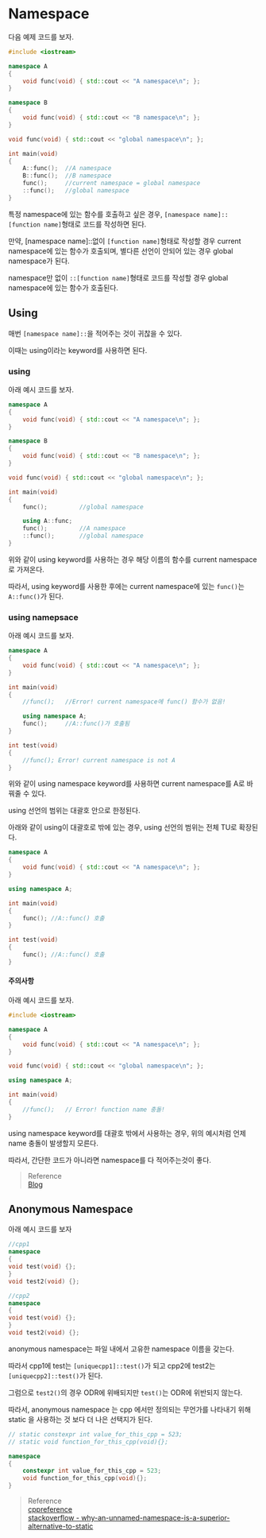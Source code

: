 # Namespace
다음 예제 코드를 보자.

```c++
#include <iostream>

namespace A
{
	void func(void) { std::cout << "A namespace\n"; };
}

namespace B
{
	void func(void) { std::cout << "B namespace\n"; };
}

void func(void) { std::cout << "global namespace\n"; };

int main(void)
{	
	A::func();	//A namespace
	B::func();	//B namespace
	func();		//current namespace = global namespace
	::func();	//global namespace	
}
```

특정 namespace에 있는 함수를 호출하고 싶은 경우, `[namespace name]::[function name]`형태로 코드를 작성하면 된다.

만약, [namespace name]::없이 `[function name]`형태로 작성할 경우 current namespace에 있는 함수가 호출되며, 별다른 선언이 안되어 있는 경우 global namespace가 된다.

namespace만 없이 `::[function name]`형태로 코드를 작성할 경우 global namespace에 있는 함수가 호출된다.


## Using
매번 `[namespace name]::`을 적어주는 것이 귀찮을 수 있다.

이때는 using이라는 keyword를 사용하면 된다. 

### using
아래 예시 코드를 보자.

```cpp
namespace A
{
	void func(void) { std::cout << "A namespace\n"; };
}

namespace B
{
	void func(void) { std::cout << "B namespace\n"; };
}

void func(void) { std::cout << "global namespace\n"; };

int main(void)
{	
	func();			//global namespace

	using A::func;
	func();			//A namespace	
	::func();		//global namespace	
}
```

위와 같이 using keyword를 사용하는 경우 해당 이름의 함수를 current namespace로 가져온다.

따라서, using keyword를 사용한 후에는 current namespace에 있는 `func()`는 `A::func()`가 된다.

### using namepsace
아래 예시 코드를 보자.

```cpp
namespace A
{
	void func(void) { std::cout << "A namespace\n"; };
}

int main(void)
{	
	//func(); 	//Error! current namespace에 func() 함수가 없음!

	using namespace A;
	func();		//A::func()가 호출됨
}

int test(void)
{
	//func(); Error! current namespace is not A
}
```

위와 같이 using namespace keyword를 사용하면 current namespace를 A로 바꿔줄 수 있다.

using 선언의 범위는 대괄호 안으로 한정된다.

아래와 같이 using이 대괄호로 밖에 있는 경우, using 선언의 범위는 전체 TU로 확장된다.

```cpp
namespace A
{
	void func(void) { std::cout << "A namespace\n"; };
}

using namespace A;

int main(void)
{	
	func();	//A::func() 호출
}

int test(void)
{
	func(); //A::func() 호출
}
```

#### 주의사항
아래 예시 코드를 보자.
``` cpp
#include <iostream>

namespace A
{
	void func(void) { std::cout << "A namespace\n"; };
}

void func(void) { std::cout << "global namespace\n"; };

using namespace A;

int main(void)
{	
	//func();	// Error! function name 충돌!
}
```

using namespace keyword를 대괄호 밖에서 사용하는 경우, 위의 예시처럼 언제 name 충돌이 발생할지 모른다.

따라서, 간단한 코드가 아니라면 namespace를 다 적어주는것이 좋다.

> Reference  
> [Blog](https://nerdooit.github.io/2020/09/08/cpp_book_2.html)


## Anonymous Namespace
아래 예시 코드를 보자
``` cpp
//cpp1
namespace
{
void test(void) {};
}
void test2(void) {};

//cpp2
namespace
{
void test(void) {};
}
void test2(void) {};
```

anonymous namespace는 파일 내에서 고유한 namespace 이름을 갖는다.

따라서 cpp1에 test는 `[uniquecpp1]::test()`가 되고 cpp2에 test2는 `[uniquecpp2]::test()`가 된다.

그럼으로 `test2()`의 경우 ODR에 위배되지만 `test()`는 ODR에 위반되지 않는다.

따라서, anonymous namespace 는 cpp 에서만 정의되는 무언가를 나타내기 위해 static 을 사용하는 것 보다 더 나은 선택지가 된다.

```cpp
// static constexpr int value_for_this_cpp = 523;
// static void function_for_this_cpp(void){};

namespace
{
	constexpr int value_for_this_cpp = 523;
	void function_for_this_cpp(void){};
}

```


> Reference  
> [cppreference](https://en.cppreference.com/w/cpp/language/namespace)  
> [stackoverflow - why-an-unnamed-namespace-is-a-superior-alternative-to-static](https://stackoverflow.com/questions/4977252/why-an-unnamed-namespace-is-a-superior-alternative-to-static)  
